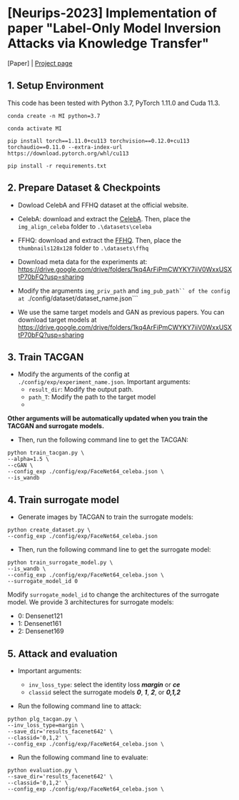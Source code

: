 # [Neurips-2023] Implementation of paper "Label-Only Model Inversion Attacks via Knowledge Transfer"

[Paper] | [Project page](https://ngoc-nguyen-0.github.io/lokt/)

## 1. Setup Environment
This code has been tested with Python 3.7, PyTorch 1.11.0 and Cuda 11.3. 

```
conda create -n MI python=3.7

conda activate MI

pip install torch==1.11.0+cu113 torchvision==0.12.0+cu113 torchaudio==0.11.0 --extra-index-url https://download.pytorch.org/whl/cu113

pip install -r requirements.txt
```

## 2. Prepare Dataset & Checkpoints

* Dowload CelebA and FFHQ dataset at the official website.
- CelebA: download and extract the [CelebA](https://mmlab.ie.cuhk.edu.hk/projects/CelebA.html). Then, place the `img_align_celeba` folder to `.\datasets\celeba`

- FFHQ: download and extract the [FFHQ](https://github.com/NVlabs/ffhq-dataset). Then, place the `thumbnails128x128` folder to `.\datasets\ffhq`

* Download meta data for the experiments at: https://drive.google.com/drive/folders/1kq4ArFiPmCWYKY7iiV0WxxUSXtP70bFQ?usp=sharing

* Modify the arguments ```img_priv_path``` and ```img_pub_path`` of the config at ```./config/dataset/dataset_name.json```

* We use the same target models and GAN as previous papers. You can download target models at https://drive.google.com/drive/folders/1kq4ArFiPmCWYKY7iiV0WxxUSXtP70bFQ?usp=sharing


## 3. Train TACGAN
* Modify the arguments of the config at ```./config/exp/experiment_name.json```. Important arguments:
  * `result_dir`: Modify the output path.
  * `path_T`: Modify the path to the target model
  * 
**Other arguments will be automatically updated when you train the TACGAN and surrogate models.**

* Then, run the following command line to get the TACGAN:

```
python train_tacgan.py \
--alpha=1.5 \
--cGAN \
--config_exp ./config/exp/FaceNet64_celeba.json \
--is_wandb 
```

## 4. Train surrogate model
* Generate images by TACGAN to train the surrogate models:

```
python create_dataset.py \
--config_exp ./config/exp/FaceNet64_celeba.json 
```

* Then, run the following command line to get the surrogate model:
  
```
python train_surrogate_model.py \
--is_wandb \
--config_exp ./config/exp/FaceNet64_celeba.json \
--surrogate_model_id 0 
```

Modify ```surrogate_model_id``` to change the architectures of the surrogate model. We provide 3 architectures for surrogate models:
* 0: Densenet121
* 1: Densenet161
* 2: Densenet169

  
## 5. Attack and evaluation
* Important arguments:
  * `inv_loss_type`: select the identity loss ***margin*** or ***ce***
  * `classid` select the surrogate models ***0***, ***1***, ***2***, or ***0,1,2***

* Run the following command line to attack:

```
python plg_tacgan.py \
--inv_loss_type=margin \
--save_dir='results_facenet642' \
--classid='0,1,2' \
--config_exp ./config/exp/FaceNet64_celeba.json \
```



* Run the following command line to evaluate:

```
python evaluation.py \
--save_dir='results_facenet642' \
--classid='0,1,2' \
--config_exp ./config/exp/FaceNet64_celeba.json \

```





